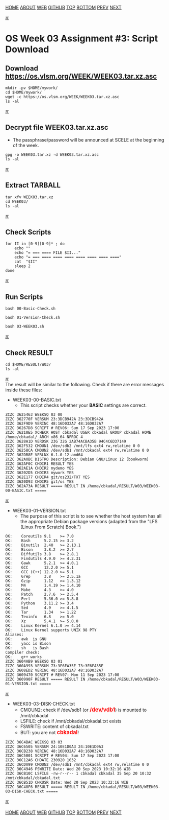 ---
---
[HOME](index.md)
[ABOUT](README.md)
[WEB](https://osp4diss.vlsm.org/)
[GITHUB](https://github.com/os2xx/osp4diss/)
[TOP](#)
[BOTTOM](#endofpage)
[PREV](W03-07.md)
[NEXT](W03-09.md)


[&#x213C;](#endofpage)<br id="idx00">
# OS Week 03 Assignment #3: Script Download

## Download <https://os.vlsm.org/WEEK/WEEK03.tar.xz.asc>
```
mkdir -pv $HOME/mywork/
cd $HOME/mywork/
wget -c https://os.vlsm.org/WEEK/WEEK03.tar.xz.asc
ls -al

```

[&#x213C;](#)<br id="idx01">
## Decrypt file WEEK03.tar.xz.asc

* The passphrase/password will be announced at SCELE at the beginning of the week.

```
gpg -o WEEK03.tar.xz -d WEEK03.tar.xz.asc
ls -al

```

[&#x213C;](#)<br id="idx02">
## Extract TARBALL
```
tar xfv WEEK03.tar.xz
cd WEEK03/
ls -al

```

[&#x213C;](#)<br id="idx03">
## Check Scripts
```
for II in [0-9][0-9]* ; do
    echo ""
    echo "= === ==== FILE $II..."
    echo "= === ==== ==== ==== ==== ==== ==== ===="
    cat  "$II"
    sleep 2
done

```

[&#x213C;](#)<br id="idx04">
## Run Scripts
```
bash 00-Basic-Check.sh

bash 01-Version-Check.sh

bash 03-WEEK03.sh

```

[&#x213C;](#)<br id="idx05">
## Check RESULT
```
cd $HOME/RESULT/W03/
ls -al

```

[&#x213C;](#)<br id="idx06">
The result will be similar to the following. Check if there are error messages inside these files:
<br>

* WEEK03-00-BASIC.txt
  * This script checks whether your **BASIC** settings are correct.

```
ZCZC 3625463 WEEKSQ 03 00
ZCZC 362770F VERSUM 23:3DCB942A 23:3DCB942A
ZCZC 362F9D9 VERINC 48:16D032A7 48:16D032A7
ZCZC 36267D8 SCRIPT # REV06: Sun 17 Sep 2023 17:00
ZCZC 36210E5 XCHECK HOST cbkadal USER cbkadal GROUP cbkadal HOME /home/cbkadal/ ARCH x86_64 NPROC 4
ZCZC 3628A1D VERDSK 23G 32G 2AB74ACBA35B 94C4C6D37149
ZCZC 362F532 CMOUN1 /dev/sdb2 /mnt/lfs ext4 rw,relatime 0 0
ZCZC 36258CA CMOUN2 /dev/sdb1 /mnt/cbkadal ext4 rw,relatime 0 0
ZCZC 362DB8E VERLNX 6.1.0-12-amd64
ZCZC 362A0BC DISTRO Description: Debian GNU/Linux 12 (bookworm)
ZCZC 362AF0C CHDIR1 RESULT YES
ZCZC 362AE1A CHDIR2 mydemo YES
ZCZC 36202D5 CHDIR3 mywork YES
ZCZC 362E177 CHDIR4 git/os232/TXT YES
ZCZC 3620D93 CHDIR5 git/os YES
ZCZC 362A73A RESULT ===== RESULT IN /home/cbkadal/RESULT/W03/WEEK03-00-BASIC.txt =====

```

[&#x213C;](#)<br id="idx07">

* WEEK03-01-VERSION.txt
  * The purpose of this script is to see whether the host system has all the appropriate Debian package versions
    (adapted from the "LFS (Linux From Scratch) Book.")

```
OK:    Coreutils 9.1    >= 7.0
OK:    Bash      5.2.15 >= 3.2
OK:    Binutils  2.40   >= 2.13.1
OK:    Bison     3.8.2  >= 2.7
OK:    Diffutils 3.8    >= 2.8.1
OK:    Findutils 4.9.0  >= 4.2.31
OK:    Gawk      5.2.1  >= 4.0.1
OK:    GCC       12.2.0 >= 5.1
OK:    GCC (C++) 12.2.0 >= 5.1
OK:    Grep      3.8    >= 2.5.1a
OK:    Gzip      1.12   >= 1.3.12
OK:    M4        1.4.19 >= 1.4.10
OK:    Make      4.3    >= 4.0
OK:    Patch     2.7.6  >= 2.5.4
OK:    Perl      5.36.0 >= 5.8.8
OK:    Python    3.11.2 >= 3.4
OK:    Sed       4.9    >= 4.1.5
OK:    Tar       1.34   >= 1.22
OK:    Texinfo   6.8    >= 5.0
OK:    Xz        5.4.1  >= 5.0.0
OK:    Linux Kernel 6.1.0 >= 4.14
OK:    Linux Kernel supports UNIX 98 PTY
Aliases:
OK:    awk  is GNU
OK:    yacc is Bison
OK:    sh   is Bash
Compiler check:
OK:    g++ works
ZCZC 3604AB9 WEEKSQ 03 01
ZCZC 360A993 VERSUM 73:3F6FA35E 73:3F6FA35E
ZCZC 3608ED2 VERINC 48:16D032A7 48:16D032A7
ZCZC 3609470 SCRIPT # REV07: Mon 11 Sep 2023 17:00
ZCZC 360990F RESULT ===== RESULT IN /home/cbkadal/RESULT/W03/WEEK03-01-VERSION.txt =====

```

[&#x213C;](#)<br id="idx08">

* WEEK03-03-DISK-CHECK.txt 
  * CMOUN2: check if /dev/sdb1 (or <span style="color:red; font-weight:bold; font-size:larger;">/dev/vdb1</span>)
    is mounted to /mnt/cbkadal 
  * LSFILE: check if /mnt/cbkadal/cbkadal.txt exists 
  * FSWRITE: content of cbkadal.txt
  * BUT: you are not <span style="color:red; font-weight:bold; font-size:larger;">cbkadal</span>!

```
ZCZC 36C4BAC WEEKSQ 03 03
ZCZC 36C6505 VERSUM 24:10E1D0A3 24:10E1D0A3
ZCZC 36CB238 VERINC 48:16D032A7 48:16D032A7
ZCZC 36C5001 SCRIPT # REV04: Sun 17 Sep 2023 17:00
ZCZC 36C12A6 CHDATE 230920 1032
ZCZC 36CDA99 CMOUN2 /dev/sdb1 /mnt/cbkadal ext4 rw,relatime 0 0
ZCZC 36C4946 FSWRITE Date: Wed 20 Sep 2023 10:32:16 WIB
ZCZC 36CB10C LSFILE -rw-r--r-- 1 cbkadal cbkadal 35 Sep 20 10:32 /mnt/cbkadal/cbkadal.txt
ZCZC 36CB51D CHKUSR Date: Wed 20 Sep 2023 10:32:16 WIB
ZCZC 36C48F6 RESULT ===== RESULT IN /home/cbkadal/RESULT/W03/WEEK03-03-DISK-CHECK.txt =====

```


[&#x213C;](#)<br id="endofpage"><br>
[HOME](index.md)
[ABOUT](README.md)
[WEB](https://osp4diss.vlsm.org/)
[GITHUB](https://github.com/os2xx/osp4diss/)
[TOP](#)
[BOTTOM](#endofpage)
[PREV](W03-07.md)
[NEXT](W03-09.md)
<br>

